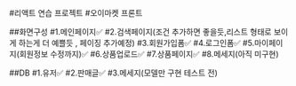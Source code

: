 #리액트 연습 프로젝트 #오이마켓 프론트

##화면구성
#1.메인페이지✅
#2.검색페이지(조건 추가하면 좋을듯,리스트 형태로 보이게 하는게 더 예쁠듯 , 페이징 추가예정)
#3.회원가입폼✅
#4.로그인폼✅
#5.마이페이지(회원정보 수정까지)✅
#6.상품업로드✅
#7.상품페이지✅
#8.메세지(아직 미구현)

##DB
#1.유저✅
#2.판매글✅
#3.메세지(모델만 구현 테스트 전)
